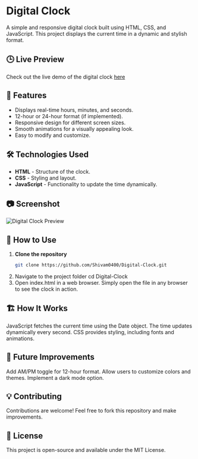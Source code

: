 # Digital Clock

A simple and responsive digital clock built using HTML, CSS, and JavaScript. This project displays the current time in a dynamic and stylish format.

## 🕒 Live Preview

Check out the live demo of the digital clock [here](https://shivam0400.github.io/Digital-Clock/)  

## 📌 Features

- Displays real-time hours, minutes, and seconds.
- 12-hour or 24-hour format (if implemented).
- Responsive design for different screen sizes.
- Smooth animations for a visually appealing look.
- Easy to modify and customize.

## 🛠️ Technologies Used

- **HTML** - Structure of the clock.
- **CSS** - Styling and layout.
- **JavaScript** - Functionality to update the time dynamically.

## 📷 Screenshot

![Digital Clock Preview](digital_clock.jpg)

## 🚀 How to Use

1. **Clone the repository**  
   ```bash
   git clone https://github.com/Shivam0400/Digital-Clock.git
 2. Navigate to the project folder
     cd Digital-Clock
3. Open index.html in a web browser.
Simply open the file in any browser to see the clock in action.

## 🏗️ How It Works
JavaScript fetches the current time using the Date object.
The time updates dynamically every second.
CSS provides styling, including fonts and animations.

## 📌 Future Improvements
Add AM/PM toggle for 12-hour format.
Allow users to customize colors and themes.
Implement a dark mode option.

## 💡 Contributing
Contributions are welcome! Feel free to fork this repository and make improvements.

## 📜 License
This project is open-source and available under the MIT License.

